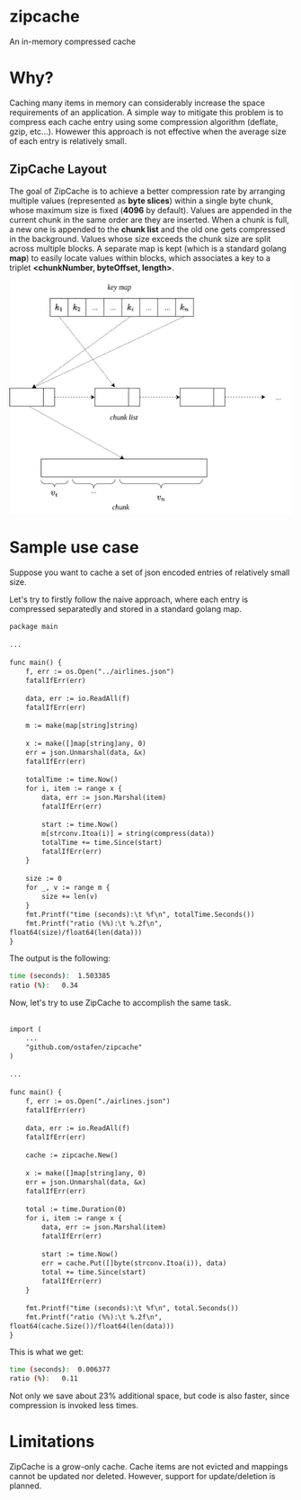 # zipcache
An in-memory compressed cache

# Why?

Caching many items in memory can considerably increase the space requirements of an application. A simple way to mitigate this problem is to compress each cache entry using some compression algorithm (deflate, gzip, etc...). Howewer this approach is not effective when the average size of each entry is relatively small.

## ZipCache Layout
The goal of ZipCache is to achieve a better compression rate by arranging multiple values (represented as **byte slices**) within a single byte chunk, whose maximum size is fixed (**4096** by default). Values are appended in the current chunk in the same order are they are inserted. When a chunk is full, a new one is appended to the **chunk list** and the old one gets compressed in the background. Values whose size exceeds the chunk size are split across multiple blocks. A separate map is kept (which is a standard golang **map**) to easily locate values within blocks, which associates a key to a triplet **<chunkNumber, byteOffset, length>**.

<p align="center">
  <img src="./diagram.png" />
</p>


# Sample use case

Suppose you want to cache a set of json encoded entries of relatively small size.

Let's try to firstly follow the naive approach, where each entry is compressed separatedly and stored in a standard golang map. 

```golang
package main

...

func main() {
	f, err := os.Open("../airlines.json")
	fatalIfErr(err)

	data, err := io.ReadAll(f)
	fatalIfErr(err)

	m := make(map[string]string)

	x := make([]map[string]any, 0)
	err = json.Unmarshal(data, &x)
	fatalIfErr(err)

	totalTime := time.Now()
	for i, item := range x {
		data, err := json.Marshal(item)
		fatalIfErr(err)

		start := time.Now()
		m[strconv.Itoa(i)] = string(compress(data))
		totalTime += time.Since(start)
		fatalIfErr(err)
	}

	size := 0
	for _, v := range m {
		size += len(v)
	}
	fmt.Printf("time (seconds):\t %f\n", totalTime.Seconds())
	fmt.Printf("ratio (%%):\t %.2f\n", float64(size)/float64(len(data)))
}

```
The output is the following:

```bash
time (seconds):	 1.503385
ratio (%):	 0.34
```

Now, let's try to use ZipCache to accomplish the same task.

```golang

import (
	...
	"github.com/ostafen/zipcache"
)

...

func main() {
	f, err := os.Open("./airlines.json")
	fatalIfErr(err)

	data, err := io.ReadAll(f)
	fatalIfErr(err)

	cache := zipcache.New()

	x := make([]map[string]any, 0)
	err = json.Unmarshal(data, &x)
	fatalIfErr(err)

	total := time.Duration(0)
	for i, item := range x {
		data, err := json.Marshal(item)
		fatalIfErr(err)

		start := time.Now()
		err = cache.Put([]byte(strconv.Itoa(i)), data)
		total += time.Since(start)
		fatalIfErr(err)
	}

	fmt.Printf("time (seconds):\t %f\n", total.Seconds())
	fmt.Printf("ratio (%%):\t %.2f\n", float64(cache.Size())/float64(len(data)))
}
```

This is what we get:

```bash
time (seconds):	 0.006377
ratio (%):	 0.11
```

Not only we save about 23% additional space, but code is also faster, since compression is invoked less times.

# Limitations

ZipCache is a grow-only cache. Cache items are not evicted and mappings cannot be updated nor deleted. However, support for update/deletion is planned.

